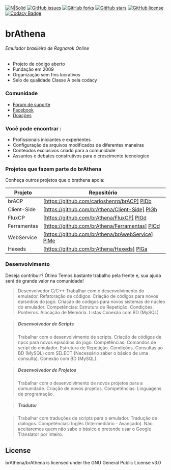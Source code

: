 [![N|Solid](https://i.imgur.com/IQKKbT8.png)](https://forum.brathena.org/)
[![GitHub issues](https://img.shields.io/github/issues/brAthena/brAthena.svg)](https://github.com/brAthena/brAthena/issues) [![GitHub forks](https://img.shields.io/github/forks/brAthena/brAthena.svg)](https://github.com/brAthena/brAthena/network) [![GitHub stars](https://img.shields.io/github/stars/brAthena/brAthena.svg)](https://github.com/brAthena/brAthena/stargazers) [![GitHub license](https://img.shields.io/badge/license-AGPL-blue.svg)](https://raw.githubusercontent.com/brAthena/brAthena/master/LICENSE) [![Codacy Badge](https://api.codacy.com/project/badge/Grade/651c5bd0a6c34fd48098fc04cc3c4dd3)](https://www.codacy.com/app/AlbericoD/brAthena?utm_source=github.com&amp;utm_medium=referral&amp;utm_content=AlbericoD/brAthena&amp;utm_campaign=Badge_Grade)

# brAthena
###### Emulador brasileiro de Ragnarok Online

  - Projeto de código aberto
  - Fundação em 2009
  - Organização sem fins lucrativos
  - Selo de qualidade Classe A pela codacy

### Comunidade

  - [Forum de suporte](https://forum.brathena.org/)
  - [Facebook](https://www.facebook.com/brAthena/)
  - [Doações](https://www.paypal.com/br/cgi-bin/webscr?cmd=_flow&SESSION=tttfFPTDFIeC6ZZY5fPH4y3KF2v1fYuy-4vkUgY8P4t-wetDRwRJQAYPvAK&dispatch=5885d80a13c0db1f8e263663d3faee8d795bb2096d7a7643a72ab88842aa1f54&rapidsState=Donation__DonationFlow___StateDonationBilling&rapidsStateSignature=330612e0eb76ad3c3d5e46d6cff552aa43fe02a0)


### Você pode encontrar :
  -  Profissionais iniciantes e experientes 
  - Configuração de arquivos modificados de diferentes maneiras
  - Conteúdos exclusivos criado para a comunidade
  - Assuntos e debates construtivos para o crescimento tecnologico

### Projetos que fazem parte do brAthena

Conheça outros projetos que o brathena apoia:

| Projeto | Repositório |
| ------ | ------ |
| brACP | [https://github.com/carloshenrq/brACP] [PlDb] |
| Client-Side | [https://github.com/brAthena/Client-Side] [PlGh] |
| FluxCP | [https://github.com/brAthena/FluxCP] [PlGd] |
| Ferramentas | [https://github.com/brAthena/Ferramentas] [PlOd] |
| WebService | [https://github.com/brAthena/brAwebService] [PlMe] |
| Hexeds | [https://github.com/brAthena/Hexeds] [PlGa] |

### Desenvolvimento 
Deseja contribuir? Ótimo
Temos bastante trabalho pela frente e, sua ajuda será de grande valor na comunidade!

> Desenvolvedor C/C++
>Trabalhar com o desenvolvimento do emulador.
>Refatoração de códigos.
>Criação de códigos para novos episódios do jogo.
>Criação de códigos para novos sistemas de núcleo do emulador.
>Competências:
>Estrutura de Repetição.
>Condições.
>Ponteiros.
>Alocação de Memória.
>Listas
>Conexão com BD (MySQL)

> ##### Desenvolvedor de Scripts
>Trabalhar com o desenvolvimento de scripts.
>Criação de códigos de npcs para novos episódios do jogo.
>Competências:
> Comandos de script do emulador.
> Estrutura de Repetição.
> Condições.
> Consultas ao BD (MySQL) com SELECT (Necessário saber o básico de uma consulta).
>Conexão com BD (MySQL).

> ##### Desenvolvedor de Projetos
>Trabalhar com o desenvolvimento de novos projetos para a comunidade.
>Criação de novos projetos.
>Competências:
>Linguagens de programação.

> ##### Tradutor

 >   Trabalhar com traduções de scripts para o emulador.
> Tradução de diálogos.
> Competências:
>Inglês (Intermediário - Avançado).
>Não aceitaremos quem não sabe o básico e pretende usar o Google Translator por inteiro.

License
----

brAthena/brAthena is licensed under the
GNU General Public License v3.0



   [dill]: <https://github.com/joemccann/dillinger>
   [git-repo-url]: <https://github.com/joemccann/dillinger.git>
   [john gruber]: <http://daringfireball.net>
   [df1]: <http://daringfireball.net/projects/markdown/>
   [markdown-it]: <https://github.com/markdown-it/markdown-it>
   [Ace Editor]: <http://ace.ajax.org>
   [node.js]: <http://nodejs.org>
   [Twitter Bootstrap]: <http://twitter.github.com/bootstrap/>
   [jQuery]: <http://jquery.com>
   [@tjholowaychuk]: <http://twitter.com/tjholowaychuk>
   [express]: <http://expressjs.com>
   [AngularJS]: <http://angularjs.org>
   [Gulp]: <http://gulpjs.com>

   [PlDb]: <https://github.com/joemccann/dillinger/tree/master/plugins/dropbox/README.md>
   [PlGh]: <https://github.com/joemccann/dillinger/tree/master/plugins/github/README.md>
   [PlGd]: <https://github.com/joemccann/dillinger/tree/master/plugins/googledrive/README.md>
   [PlOd]: <https://github.com/joemccann/dillinger/tree/master/plugins/onedrive/README.md>
   [PlMe]: <https://github.com/joemccann/dillinger/tree/master/plugins/medium/README.md>
   [PlGa]: <https://github.com/RahulHP/dillinger/blob/master/plugins/googleanalytics/README.md>
